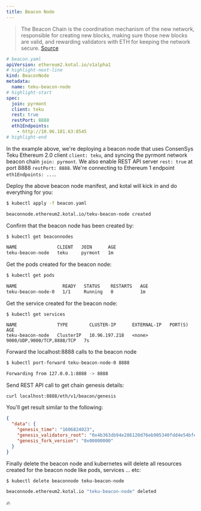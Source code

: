 ```yaml
---
title: Beacon Node
---
```


> The Beacon Chain is the coordination mechanism of the new network, responsible for creating new blocks, making sure those new blocks are valid, and rewarding validators with ETH for keeping the network secure.
> [Source](https://consensys.net/blog/blockchain-explained/the-ethereum-2-0-beacon-chain-is-here-now-what/)

```yaml
# beacon.yaml
apiVersion: ethereum2.kotal.io/v1alpha1
# highlight-next-line
kind: BeaconNode
metadata:
  name: teku-beacon-node
# highlight-start
spec:
  join: pyrmont
  client: teku
  rest: true
  restPort: 8888
  eth1Endpoints:
    - http://10.96.181.63:8545
# highlight-end
```

In the example above, we're deploying a beacon node that uses ConsenSys Teku Ethereum 2.0 client `client: teku`, and syncing the pyrmont network beacon chain `join: pyrmont`. We also enable REST API server `rest: true` at port 8888 `restPort: 8888`. We're connecting to Ethereum 1 endpoint `eth1Endpoints: ...`.

Deploy the above beacon node manifest, and kotal will kick in and do everything for you:

```bash
$ kubectl apply -f beacon.yaml

beaconnode.ethereum2.kotal.io/teku-beacon-node created
```

Confirm that the beacon node has been created by:

```bash
$ kubectl get beaconnodes

NAME               CLIENT   JOIN      AGE
teku-beacon-node   teku     pyrmont   1m
```

Get the pods created for the beacon node:

```bash
$ kubectl get pods

NAME                 READY   STATUS    RESTARTS   AGE
teku-beacon-node-0   1/1     Running   0          1m
```

Get the service created for the beacon node:

```
$ kubectl get services

NAME               TYPE        CLUSTER-IP      EXTERNAL-IP   PORT(S)                      AGE
teku-beacon-node   ClusterIP   10.96.197.218   <none>        9000/UDP,9000/TCP,8888/TCP   7s
```

Forward the localhost:8888 calls to the beacon node

```bash
$ kubectl port-forward teku-beacon-node-0 8888

Forwarding from 127.0.0.1:8888 -> 8888
```

Send REST API call to get chain genesis details:

```bash
curl localhost:8888/eth/v1/beacon/genesis
```

You'll get result similar to the following:

```json
{
  "data": {
    "genesis_time": "1606824023",
    "genesis_validators_root": "0x4b363db94e286120d76eb905340fdd4e54bfe9f06bf33ff6cf5ad27f511bfe95",
    "genesis_fork_version": "0x00000000"
  }
}
```

Finally delete the beacon node and kubernetes will delete all resources created for the beacon node like pods, services ... etc:

```bash
$ kubectl delete beaconnode teku-beacon-node

beaconnode.ethereum2.kotal.io "teku-beacon-node" deleted
```

:fire:
